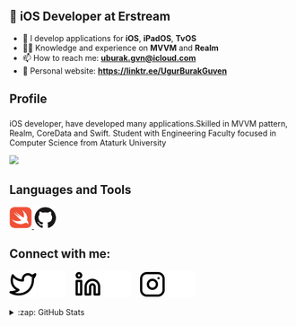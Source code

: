 ##  iOS Developer at Erstream

- 🌱 I develop applications for **iOS**, **iPadOS**, **TvOS**
- 🧑‍💻 Knowledge and experience on **MVVM** and **Realm**
- 📫 How to reach me: **uburak.gvn@icloud.com**
- 📇 Personal website: **https://linktr.ee/UgurBurakGuven**

## Profile 

###

iOS developer, have developed many applications.Skilled in MVVM pattern, Realm, CoreData and Swift. Student with Engineering Faculty focused in Computer Science from Ataturk University

![](https://komarev.com/ghpvc/?username=your-github-username&color=green)

## Languages and Tools

<p align="left">
<a href="https://developer.apple.com/swift/" target="_blank" rel="noreferrer"> <img src="https://raw.githubusercontent.com/devicons/devicon/master/icons/swift/swift-original.svg" alt="swift" width="40" height="40"/> </a> 
<a href="https://github.com" target="_blank" rel="noreferrer"> <img src="https://raw.githubusercontent.com/devicons/devicon/master/icons/github/github-original.svg" alt="swift" width="40" height="40"/> </a>
</p>


## Connect with me:

[![website](./twitter-light.svg)](https://twitter.com/uburakguven#gh-light-mode-only)
[![website](./twitter-dark.svg)](https://twitter.com/uburakguven#gh-dark-mode-only)
&nbsp;&nbsp;
[![website](./linkedin-light.svg)](https://www.linkedin.com/in/uğur-burak-güven-a3381b1a6/#gh-light-mode-only)
[![website](./linkedin-dark.svg)](https://www.linkedin.com/in/uğur-burak-güven-a3381b1a6/#gh-dark-mode-only)
&nbsp;&nbsp;
[![website](./instagram-light.svg)](https://www.instagram.com/uburak.gvn#gh-light-mode-only)
[![website](./instagram-dark.svg)](https://www.instagram.com/uburak.gvn#gh-dark-mode-only)

<details>
  <summary>:zap: GitHub Stats</summary>

  <img align="left" alt="codeSTACKr's GitHub Stats" src="https://github-readme-stats.vercel.app/api?username=UgurBurakGuven&show_icons=true&hide_border=false&title_color=ff652f&icon_color=FFE400&bg_color=09131B&text_color=ffffff&border_color=0c1a25" />

</details>
